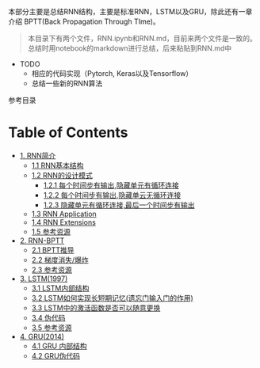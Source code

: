 本部分主要是总结RNN结构，主要是标准RNN，LSTM以及GRU，除此还有一章介绍 BPTT(Back Propagation Through TIme)。

> 本目录下有两个文件，RNN.ipynb和RNN.md，目前来两个文件是一致的。总结时用notebook的markdown进行总结，后来粘贴到RNN.md中

- TODO
	- 相应的代码实现（Pytorch, Keras以及Tensorflow）
	- 总结一些新的RNN算法
	
参考目录

<h1>Table of Contents<span class="tocSkip"></span></h1>
<div class="toc"><ul class="toc-item"><li><span><a href="#1.-RNN简介" data-toc-modified-id="1.-RNN简介-1">1. RNN简介</a></span><ul class="toc-item"><li><span><a href="#1.1-RNN基本结构" data-toc-modified-id="1.1-RNN基本结构-1.1">1.1 RNN基本结构</a></span></li><li><span><a href="#1.2-RNN的设计模式" data-toc-modified-id="1.2-RNN的设计模式-1.2">1.2 RNN的设计模式</a></span><ul class="toc-item"><li><span><a href="#1.2.1-每个时间步有输出,隐藏单元有循环连接" data-toc-modified-id="1.2.1-每个时间步有输出,隐藏单元有循环连接-1.2.1">1.2.1 每个时间步有输出,隐藏单元有循环连接</a></span></li><li><span><a href="#1.2.2-每个时间步有输出,隐藏单云无循环连接" data-toc-modified-id="1.2.2-每个时间步有输出,隐藏单云无循环连接-1.2.2">1.2.2 每个时间步有输出,隐藏单云无循环连接</a></span></li><li><span><a href="#1.2.3-隐藏单元有循环连接,最后一个时间步有输出" data-toc-modified-id="1.2.3-隐藏单元有循环连接,最后一个时间步有输出-1.2.3">1.2.3 隐藏单元有循环连接,最后一个时间步有输出</a></span></li></ul></li><li><span><a href="#1.3-RNN-Application" data-toc-modified-id="1.3-RNN-Application-1.3">1.3 RNN Application</a></span></li><li><span><a href="#1.4-RNN-Extensions" data-toc-modified-id="1.4-RNN-Extensions-1.4">1.4 RNN Extensions</a></span></li><li><span><a href="#1.5-参考资源" data-toc-modified-id="1.5-参考资源-1.5">1.5 参考资源</a></span></li></ul></li><li><span><a href="#2.-RNN-BPTT" data-toc-modified-id="2.-RNN-BPTT-2">2. RNN-BPTT</a></span><ul class="toc-item"><li><span><a href="#2.1-BPTT推导" data-toc-modified-id="2.1-BPTT推导-2.1">2.1 BPTT推导</a></span></li><li><span><a href="#2.2-梯度消失/爆炸" data-toc-modified-id="2.2-梯度消失/爆炸-2.2">2.2 梯度消失/爆炸</a></span></li><li><span><a href="#2.3-参考资源" data-toc-modified-id="2.3-参考资源-2.3">2.3 参考资源</a></span></li></ul></li><li><span><a href="#3.-LSTM(1997)" data-toc-modified-id="3.-LSTM(1997)-3">3. LSTM(1997)</a></span><ul class="toc-item"><li><span><a href="#3.1-LSTM内部结构" data-toc-modified-id="3.1-LSTM内部结构-3.1">3.1 LSTM内部结构</a></span></li><li><span><a href="#3.2-LSTM如何实现长短期记忆(遗忘门输入门的作用)" data-toc-modified-id="3.2-LSTM如何实现长短期记忆(遗忘门输入门的作用)-3.2">3.2 LSTM如何实现长短期记忆(遗忘门输入门的作用)</a></span></li><li><span><a href="#3.3-LSTM中的激活函数是否可以随意更换" data-toc-modified-id="3.3-LSTM中的激活函数是否可以随意更换-3.3">3.3 LSTM中的激活函数是否可以随意更换</a></span></li><li><span><a href="#3.4-伪代码" data-toc-modified-id="3.4-伪代码-3.4">3.4 伪代码</a></span></li><li><span><a href="#3.5-参考资源" data-toc-modified-id="3.5-参考资源-3.5">3.5 参考资源</a></span></li></ul></li><li><span><a href="#4.-GRU(2014)" data-toc-modified-id="4.-GRU(2014)-4">4. GRU(2014)</a></span><ul class="toc-item"><li><span><a href="#4.1-GRU-内部结构" data-toc-modified-id="4.1-GRU-内部结构-4.1">4.1 GRU 内部结构</a></span></li><li><span><a href="#4.2-GRU伪代码" data-toc-modified-id="4.2-GRU伪代码-4.2">4.2 GRU伪代码</a></span></li></ul></li></ul></div>